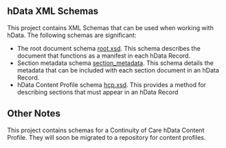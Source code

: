 hData XML Schemas
-----------------

This project contains XML Schemas that can be used when working with hData. The following schemas are significant:

* The root document schema [root.xsd](http://github.com/projecthdata/hData/blob/master/schemas/2009/06/root.xsd). This schema describes the document that functions as a manifest in each hData Record. 
* Section metadata schema [section_metadata](http://github.com/projecthdata/hData/blob/master/schemas/2009/11/section_metadata.xsd). This schema details the metadata that can be included with each section document in an hData Record.
* hData Content Profile schema [hcp.xsd](http://github.com/projecthdata/hData/blob/master/schemas/2010/04/hcp.xsd). This provides a method for describing sections that must appear in an hData Record

Other Notes
-----------

This project contains schemas for a Continuity of Care hData Content Profile. They will soon be migrated to a repository for content profiles.

